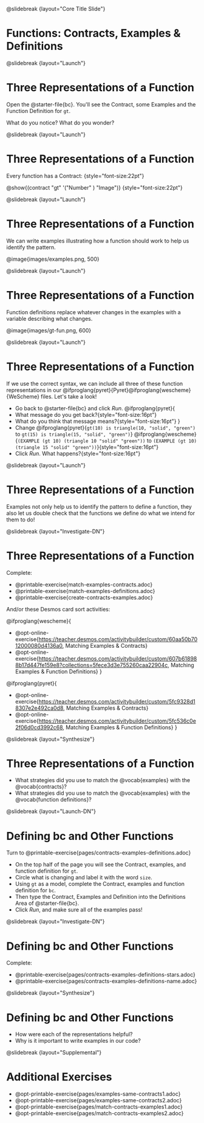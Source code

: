 @slidebreak
{layout="Core Title Slide"}
# Functions: Contracts, Examples & Definitions

<!--
To learn more about how to use PearDeck, and how to view the embedded links on these slides without going into present mode visit https://help.peardeck.com/en
-->
@slidebreak
{layout="Launch"}
# Three Representations of a Function

Open the @starter-file{bc}. You'll see the Contract, some Examples and the Function Definition for `gt`.

What do you notice? What do you wonder?

@slidebreak
{layout="Launch"}
# Three Representations of a Function

Every function has a Contract: {style="font-size:22pt"}


@show{(contract "gt" '("Number" ) "Image")} {style="font-size:22pt"}

@slidebreak
{layout="Launch"}
# Three Representations of a Function

We can write examples illustrating how a function should work to help us identify the pattern.


@image{images/examples.png, 500}

@slidebreak
{layout="Launch"}
# Three Representations of a Function

Function definitions replace whatever changes in the examples with a variable describing what changes.

@image{images/gt-fun.png, 600}

@slidebreak
{layout="Launch"}
# Three Representations of a Function

If we use the correct syntax, we can include all three of these function representations in our @ifproglang{pyret}{Pyret}@ifproglang{wescheme}{WeScheme} files. Let's take a look!

* Go back to @starter-file{bc} and click *Run*.
@ifproglang{pyret}{
* What message do you get back?{style="font-size:16pt"}
* What do you think that message means?{style="font-size:16pt"}
}
* Change @ifproglang{pyret}{`gt(10) is triangle(10, "solid", "green")` to `gt(15) is triangle(15, "solid", "green")`}
@ifproglang{wescheme}{`(EXAMPLE (gt 10) (triangle 10 "solid" "green"))` to `(EXAMPLE (gt 10) (triangle 15 "solid" "green"))`}{style="font-size:16pt"}
* Click *Run*. What happens?{style="font-size:16pt"}

@slidebreak
{layout="Launch"}
# Three Representations of a Function

Examples not only help us to identify the pattern to define a function, they also let us double check that the functions we define do what we intend for them to do!

@slidebreak
{layout="Investigate-DN"}
# Three Representations of a Function

Complete:

- @printable-exercise{match-examples-contracts.adoc}
- @printable-exercise{match-examples-definitions.adoc}
- @printable-exercise{create-contracts-examples.adoc}

And/or these Desmos card sort activities:

@ifproglang{wescheme}{
- @opt-online-exercise{https://teacher.desmos.com/activitybuilder/custom/60aa50b7012000080d4136a0, Matching Examples & Contracts}
- @opt-online-exercise{https://teacher.desmos.com/activitybuilder/custom/607b618988b17d447fe159e8?collections=5fece3d3e755260caa22904c, Matching Examples & Function Definitions}
}

@ifproglang{pyret}{
- @opt-online-exercise{https://teacher.desmos.com/activitybuilder/custom/5fc9328d18307e2e492ca0d8, Matching Examples & Contracts}
- @opt-online-exercise{https://teacher.desmos.com/activitybuilder/custom/5fc536c0e2f06d0cd3992c68, Matching Examples & Function Definitions}
}


<!--
There are many more materials for students to work with in the Additional Practice section at the end of the lesson!
-->

@slidebreak
{layout="Synthesize"}
# Three Representations of a Function

- What strategies did you use to match the @vocab{examples} with the @vocab{contracts}?
- What strategies did you use to match the @vocab{examples} with the @vocab{function definitions}?

@slidebreak
{layout="Launch-DN"}
# Defining bc and Other Functions

Turn to @printable-exercise{pages/contracts-examples-definitions.adoc}

* On the top half of the page you will see the Contract, examples, and function definition for `gt`. 
* Circle what is changing and label it with the word `size`. 
* Using `gt` as a model, complete the Contract, examples and function definition for `bc`.  
* Then type the Contract, Examples and Definition into the Definitions Area of @starter-file{bc}. 
* Click *Run*, and make sure all of the examples pass!

@slidebreak
{layout="Investigate-DN"}
# Defining bc and Other Functions

Complete:
- @printable-exercise{pages/contracts-examples-definitions-stars.adoc} 
- @printable-exercise{pages/contracts-examples-definitions-name.adoc}

<!--
As students work, walk around the room and make sure that they are circling what changes in the examples and labeling it with a variable name that reflects what it represents.
-->

@slidebreak
{layout="Synthesize"}
# Defining bc and Other Functions

- How were each of the representations helpful?
- Why is it important to write examples in our code?

@slidebreak
{layout="Supplemental"}
# Additional Exercises

- @opt-printable-exercise{pages/examples-same-contracts1.adoc}
- @opt-printable-exercise{pages/examples-same-contracts2.adoc}
- @opt-printable-exercise{pages/match-contracts-examples1.adoc}
- @opt-printable-exercise{pages/match-contracts-examples2.adoc}

